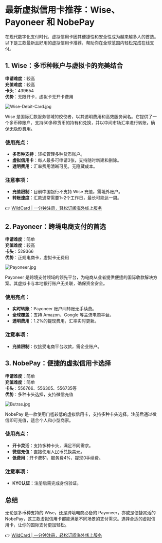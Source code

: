 # 最新虚拟信用卡推荐：Wise、Payoneer 和 NobePay

在现代数字化支付时代，虚拟信用卡因其便捷性和安全性成为越来越多人的首选。以下是三款最新且好用的虚拟信用卡推荐，帮助你在全球范围内轻松完成在线支付。

## 1. Wise：多币种账户与虚拟卡的完美结合

**申请难度**：较高  
**充值难度**：较高  
**卡头**：439654  
**优势**：无限开卡，虚拟卡无开卡费用

![Wise-Debit-Card.jpg](https://bbtdd.com/img/2501880672589385.webp)

Wise 是国际汇款服务领域的佼佼者，以其透明费用和高效服务闻名。它提供了一个多币种账户，支持50多种货币的持有和兑换，并以中间市场汇率进行转账，确保无隐形费用。

### 使用亮点：
- **多币种支持**：轻松管理多种货币账户。
- **虚拟信用卡**：每人最多可申请3张，支持随时新建和删除。
- **透明费用**：汇率费用清晰可见，无隐藏成本。

### 注意事项：
- **充值限制**：目前中国银行不支持 Wise 充值，需境外账户。
- **转账速度**：汇款通常需要1~2个工作日，最长可能达一周。

👉 [WildCard | 一分钟注册，轻松订阅海外线上服务](https://bbtdd.com/WildCard)

## 2. Payoneer：跨境电商支付的首选

**申请难度**：简单  
**充值难度**：较高  
**卡头**：529366  
**优势**：正规电商卡，虚拟卡无费用

![Payoneer.jpg](https://bbtdd.com/img/62390502807615.webp)

Payoneer 是跨境支付领域的领先平台，为电商从业者提供便捷的国际收款解决方案。其虚拟卡与本地银行账户无关联，确保资金安全。

### 使用亮点：
- **实时转账**：Payoneer 账户间转账无手续费。
- **全球覆盖**：支持 Amazon、Google 等主流电商平台。
- **透明费用**：1.2%的提现费用，汇率实时更新。

### 注意事项：
- **充值限制**：仅接受电商平台收款，需企业账户。

## 3. NobePay：便捷的虚拟信用卡选择

**申请难度**：简单  
**充值难度**：简单  
**卡头**：556766、556305、556735等  
**优势**：多种卡头选择，支持微信充值

![Butras.jpg](https://bbtdd.com/img/56003546551048.webp)

NobePay 是一款使用门槛较低的虚拟信用卡，支持多种卡头选择。注册后通过微信即可充值，适合个人和小型商家。

### 使用亮点：
- **开卡灵活**：支持多种卡头，满足不同需求。
- **微信充值**：直接使用人民币兑换美元。
- **低费用**：开卡费$1，服务费4%，提现0手续费。

### 注意事项：
- **KYC认证**：注册后需完成身份验证。

## 总结

无论是多币种支持的 Wise，还是跨境电商必备的 Payoneer，亦或是便捷灵活的 NobePay，这三款虚拟信用卡都能满足不同场景的支付需求。选择合适的虚拟信用卡，让你的国际支付更加轻松。

👉 [WildCard | 一分钟注册，轻松订阅海外线上服务](https://bbtdd.com/WildCard)